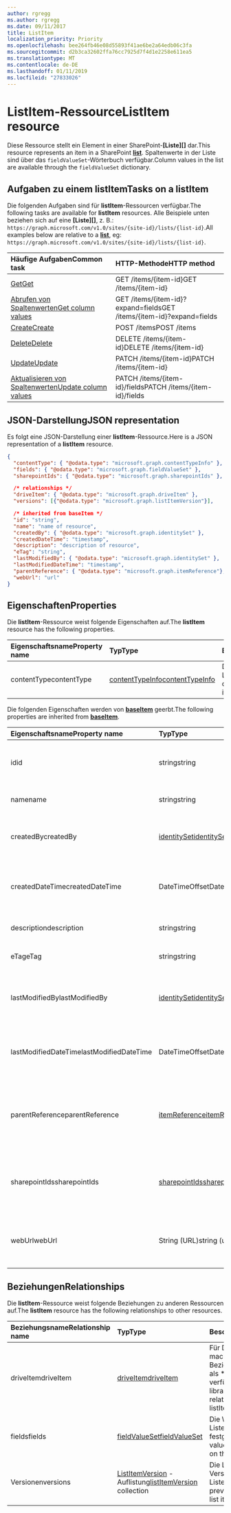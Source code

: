```yaml
---
author: rgregg
ms.author: rgregg
ms.date: 09/11/2017
title: ListItem
localization_priority: Priority
ms.openlocfilehash: bee264fb46e08d55893f41ae6be2a64edb06c3fa
ms.sourcegitcommit: d2b3ca32602ffa76cc7925d7f4d1e2258e611ea5
ms.translationtype: MT
ms.contentlocale: de-DE
ms.lasthandoff: 01/11/2019
ms.locfileid: "27833026"
---
```

# <a name="listitem-resource"></a><span data-ttu-id="c4e0d-102">ListItem-Ressource</span><span class="sxs-lookup"><span data-stu-id="c4e0d-102">ListItem resource</span></span>

<span data-ttu-id="c4e0d-103">Diese Ressource stellt ein Element in einer SharePoint-**[Liste][]** dar.</span><span class="sxs-lookup"><span data-stu-id="c4e0d-103">This resource represents an item in a SharePoint **[list][]**.</span></span>
<span data-ttu-id="c4e0d-104">Spaltenwerte in der Liste sind über das `fieldValueSet`-Wörterbuch verfügbar.</span><span class="sxs-lookup"><span data-stu-id="c4e0d-104">Column values in the list are available through the `fieldValueSet` dictionary.</span></span>

## <a name="tasks-on-a-listitem"></a><span data-ttu-id="c4e0d-105">Aufgaben zu einem listItem</span><span class="sxs-lookup"><span data-stu-id="c4e0d-105">Tasks on a listItem</span></span>

<span data-ttu-id="c4e0d-106">Die folgenden Aufgaben sind für **listItem**-Ressourcen verfügbar.</span><span class="sxs-lookup"><span data-stu-id="c4e0d-106">The following tasks are available for **listItem** resources.</span></span>
<span data-ttu-id="c4e0d-107">Alle Beispiele unten beziehen sich auf eine **[Liste][]**, z. B.: `https://graph.microsoft.com/v1.0/sites/{site-id}/lists/{list-id}`.</span><span class="sxs-lookup"><span data-stu-id="c4e0d-107">All examples below are relative to a **[list][]**, eg: `https://graph.microsoft.com/v1.0/sites/{site-id}/lists/{list-id}`.</span></span>

| <span data-ttu-id="c4e0d-108">Häufige Aufgaben</span><span class="sxs-lookup"><span data-stu-id="c4e0d-108">Common task</span></span>                    | <span data-ttu-id="c4e0d-109">HTTP-Methode</span><span class="sxs-lookup"><span data-stu-id="c4e0d-109">HTTP method</span></span>
|:-------------------------------|:------------------------
| <span data-ttu-id="c4e0d-110">[Get][]</span><span class="sxs-lookup"><span data-stu-id="c4e0d-110">[Get][]</span></span>                        | <span data-ttu-id="c4e0d-111">GET /items/{item-id}</span><span class="sxs-lookup"><span data-stu-id="c4e0d-111">GET /items/{item-id}</span></span>
| <span data-ttu-id="c4e0d-112">[Abrufen von Spaltenwerten][Get]</span><span class="sxs-lookup"><span data-stu-id="c4e0d-112">[Get column values][Get]</span></span>       | <span data-ttu-id="c4e0d-113">GET /items/{item-id}?expand=fields</span><span class="sxs-lookup"><span data-stu-id="c4e0d-113">GET /items/{item-id}?expand=fields</span></span>
| <span data-ttu-id="c4e0d-114">[Create][]</span><span class="sxs-lookup"><span data-stu-id="c4e0d-114">[Create][]</span></span>                     | <span data-ttu-id="c4e0d-115">POST /items</span><span class="sxs-lookup"><span data-stu-id="c4e0d-115">POST /items</span></span>
| <span data-ttu-id="c4e0d-116">[Delete][]</span><span class="sxs-lookup"><span data-stu-id="c4e0d-116">[Delete][]</span></span>                     | <span data-ttu-id="c4e0d-117">DELETE /items/{item-id}</span><span class="sxs-lookup"><span data-stu-id="c4e0d-117">DELETE /items/{item-id}</span></span>
| <span data-ttu-id="c4e0d-118">[Update][]</span><span class="sxs-lookup"><span data-stu-id="c4e0d-118">[Update][]</span></span>                     | <span data-ttu-id="c4e0d-119">PATCH /items/{item-id}</span><span class="sxs-lookup"><span data-stu-id="c4e0d-119">PATCH /items/{item-id}</span></span>
| <span data-ttu-id="c4e0d-120">[Aktualisieren von Spaltenwerten][Update]</span><span class="sxs-lookup"><span data-stu-id="c4e0d-120">[Update column values][Update]</span></span> | <span data-ttu-id="c4e0d-121">PATCH /items/{item-id}/fields</span><span class="sxs-lookup"><span data-stu-id="c4e0d-121">PATCH /items/{item-id}/fields</span></span>

[Get]: ../api/listitem-get.md
[Create]: ../api/listitem-create.md
[Delete]: ../api/listitem-delete.md
[Update]: ../api/listitem-update.md

## <a name="json-representation"></a><span data-ttu-id="c4e0d-126">JSON-Darstellung</span><span class="sxs-lookup"><span data-stu-id="c4e0d-126">JSON representation</span></span>

<span data-ttu-id="c4e0d-127">Es folgt eine JSON-Darstellung einer **listItem**-Ressource.</span><span class="sxs-lookup"><span data-stu-id="c4e0d-127">Here is a JSON representation of a **listItem** resource.</span></span>

<!--{
  "blockType": "resource",
  "keyProperty": "id",
  "baseType": "microsoft.graph.baseItem",
  "@odata.type": "microsoft.graph.listItem"
}-->

```json
{
  "contentType": { "@odata.type": "microsoft.graph.contentTypeInfo" },
  "fields": { "@odata.type": "microsoft.graph.fieldValueSet" },
  "sharepointIds": { "@odata.type": "microsoft.graph.sharepointIds" },

  /* relationships */
  "driveItem": { "@odata.type": "microsoft.graph.driveItem" },
  "versions": [{"@odata.type": "microsoft.graph.listItemVersion"}],

  /* inherited from baseItem */
  "id": "string",
  "name": "name of resource",
  "createdBy": { "@odata.type": "microsoft.graph.identitySet" },
  "createdDateTime": "timestamp",
  "description": "description of resource",
  "eTag": "string",
  "lastModifiedBy": { "@odata.type": "microsoft.graph.identitySet" },
  "lastModifiedDateTime": "timestamp",
  "parentReference": { "@odata.type": "microsoft.graph.itemReference"},
  "webUrl": "url"
}
```

## <a name="properties"></a><span data-ttu-id="c4e0d-128">Eigenschaften</span><span class="sxs-lookup"><span data-stu-id="c4e0d-128">Properties</span></span>

<span data-ttu-id="c4e0d-129">Die **listItem**-Ressource weist folgende Eigenschaften auf.</span><span class="sxs-lookup"><span data-stu-id="c4e0d-129">The **listItem** resource has the following properties.</span></span>

| <span data-ttu-id="c4e0d-130">Eigenschaftsname</span><span class="sxs-lookup"><span data-stu-id="c4e0d-130">Property name</span></span> | <span data-ttu-id="c4e0d-131">Typ</span><span class="sxs-lookup"><span data-stu-id="c4e0d-131">Type</span></span>                | <span data-ttu-id="c4e0d-132">Beschreibung</span><span class="sxs-lookup"><span data-stu-id="c4e0d-132">Description</span></span>
|:--------------|:--------------------|:-------------------------------
| <span data-ttu-id="c4e0d-133">contentType</span><span class="sxs-lookup"><span data-stu-id="c4e0d-133">contentType</span></span>   | <span data-ttu-id="c4e0d-134">[contentTypeInfo][]</span><span class="sxs-lookup"><span data-stu-id="c4e0d-134">[contentTypeInfo][]</span></span> | <span data-ttu-id="c4e0d-135">Der Inhaltstyp dieses Listenelements</span><span class="sxs-lookup"><span data-stu-id="c4e0d-135">The content type of this list item</span></span>

<span data-ttu-id="c4e0d-136">Die folgenden Eigenschaften werden von  **[baseItem][]** geerbt.</span><span class="sxs-lookup"><span data-stu-id="c4e0d-136">The following properties are inherited from **[baseItem][]**.</span></span>

| <span data-ttu-id="c4e0d-137">Eigenschaftsname</span><span class="sxs-lookup"><span data-stu-id="c4e0d-137">Property name</span></span>        | <span data-ttu-id="c4e0d-138">Typ</span><span class="sxs-lookup"><span data-stu-id="c4e0d-138">Type</span></span>              | <span data-ttu-id="c4e0d-139">Beschreibung</span><span class="sxs-lookup"><span data-stu-id="c4e0d-139">Description</span></span>
|:---------------------|:------------------|:----------------------------------
| <span data-ttu-id="c4e0d-140">id</span><span class="sxs-lookup"><span data-stu-id="c4e0d-140">id</span></span>                   | <span data-ttu-id="c4e0d-141">string</span><span class="sxs-lookup"><span data-stu-id="c4e0d-141">string</span></span>            | <span data-ttu-id="c4e0d-p103">Der eindeutige Bezeichner des Elements. Schreibgeschützt.</span><span class="sxs-lookup"><span data-stu-id="c4e0d-p103">The unique identifier of the item. Read-only.</span></span>
| <span data-ttu-id="c4e0d-144">name</span><span class="sxs-lookup"><span data-stu-id="c4e0d-144">name</span></span>                 | <span data-ttu-id="c4e0d-145">string</span><span class="sxs-lookup"><span data-stu-id="c4e0d-145">string</span></span>            | <span data-ttu-id="c4e0d-146">Der Name/Titel des Elements.</span><span class="sxs-lookup"><span data-stu-id="c4e0d-146">The name / title of the item.</span></span>
| <span data-ttu-id="c4e0d-147">createdBy</span><span class="sxs-lookup"><span data-stu-id="c4e0d-147">createdBy</span></span>            | <span data-ttu-id="c4e0d-148">[identitySet][]</span><span class="sxs-lookup"><span data-stu-id="c4e0d-148">[identitySet][]</span></span>   | <span data-ttu-id="c4e0d-149">Die Identität des Erstellers dieses Elements.</span><span class="sxs-lookup"><span data-stu-id="c4e0d-149">Identity of the creator of this item.</span></span> <span data-ttu-id="c4e0d-150">Schreibgeschützt.</span><span class="sxs-lookup"><span data-stu-id="c4e0d-150">Read-only.</span></span>
| <span data-ttu-id="c4e0d-151">createdDateTime</span><span class="sxs-lookup"><span data-stu-id="c4e0d-151">createdDateTime</span></span>      | <span data-ttu-id="c4e0d-152">DateTimeOffset</span><span class="sxs-lookup"><span data-stu-id="c4e0d-152">DateTimeOffset</span></span>    | <span data-ttu-id="c4e0d-p105">Das Datum und die Uhrzeit der Erstellung des Elements. Schreibgeschützt.</span><span class="sxs-lookup"><span data-stu-id="c4e0d-p105">The date and time the item was created. Read-only.</span></span>
| <span data-ttu-id="c4e0d-155">description</span><span class="sxs-lookup"><span data-stu-id="c4e0d-155">description</span></span>          | <span data-ttu-id="c4e0d-156">string</span><span class="sxs-lookup"><span data-stu-id="c4e0d-156">string</span></span>            | <span data-ttu-id="c4e0d-157">Der beschreibende Text für das Element.</span><span class="sxs-lookup"><span data-stu-id="c4e0d-157">The descriptive text for the item.</span></span>
| <span data-ttu-id="c4e0d-158">eTag</span><span class="sxs-lookup"><span data-stu-id="c4e0d-158">eTag</span></span>                 | <span data-ttu-id="c4e0d-159">string</span><span class="sxs-lookup"><span data-stu-id="c4e0d-159">string</span></span>            | <span data-ttu-id="c4e0d-p106">ETag für das Element. Schreibgeschützt.</span><span class="sxs-lookup"><span data-stu-id="c4e0d-p106">ETag for the item. Read-only.</span></span>                                                          |
| <span data-ttu-id="c4e0d-162">lastModifiedBy</span><span class="sxs-lookup"><span data-stu-id="c4e0d-162">lastModifiedBy</span></span>       | <span data-ttu-id="c4e0d-163">[identitySet][]</span><span class="sxs-lookup"><span data-stu-id="c4e0d-163">[identitySet][]</span></span>   | <span data-ttu-id="c4e0d-164">Die Identität derPerson, die dieses Element zuletzt geändert hat.</span><span class="sxs-lookup"><span data-stu-id="c4e0d-164">Identity of the last modifier of this item.</span></span> <span data-ttu-id="c4e0d-165">Schreibgeschützt.</span><span class="sxs-lookup"><span data-stu-id="c4e0d-165">Read-only.</span></span>
| <span data-ttu-id="c4e0d-166">lastModifiedDateTime</span><span class="sxs-lookup"><span data-stu-id="c4e0d-166">lastModifiedDateTime</span></span> | <span data-ttu-id="c4e0d-167">DateTimeOffset</span><span class="sxs-lookup"><span data-stu-id="c4e0d-167">DateTimeOffset</span></span>    | <span data-ttu-id="c4e0d-p108">Das Datum und die Uhrzeit der letzten Änderung des Elements. Schreibgeschützt.</span><span class="sxs-lookup"><span data-stu-id="c4e0d-p108">The date and time the item was last modified. Read-only.</span></span>
| <span data-ttu-id="c4e0d-170">parentReference</span><span class="sxs-lookup"><span data-stu-id="c4e0d-170">parentReference</span></span>      | <span data-ttu-id="c4e0d-171">[itemReference][]</span><span class="sxs-lookup"><span data-stu-id="c4e0d-171">[itemReference][]</span></span> | <span data-ttu-id="c4e0d-p109">Informationen zum übergeordneten Element, wenn das Element ein übergeordnetes Element hat. Lese-/Schreibzugriff.</span><span class="sxs-lookup"><span data-stu-id="c4e0d-p109">Parent information, if the item has a parent. Read-write.</span></span>
| <span data-ttu-id="c4e0d-174">sharepointIds</span><span class="sxs-lookup"><span data-stu-id="c4e0d-174">sharepointIds</span></span>        | <span data-ttu-id="c4e0d-175">[sharepointIds][]</span><span class="sxs-lookup"><span data-stu-id="c4e0d-175">[sharepointIds][]</span></span> | <span data-ttu-id="c4e0d-p110">Gibt Bezeichner zurück, die für SharePoint REST-Kompatibilität nützlich sind. Schreibgeschützt.</span><span class="sxs-lookup"><span data-stu-id="c4e0d-p110">Returns identifiers useful for SharePoint REST compatibility. Read-only.</span></span>
| <span data-ttu-id="c4e0d-178">webUrl</span><span class="sxs-lookup"><span data-stu-id="c4e0d-178">webUrl</span></span>               | <span data-ttu-id="c4e0d-179">String (URL)</span><span class="sxs-lookup"><span data-stu-id="c4e0d-179">string (url)</span></span>      | <span data-ttu-id="c4e0d-p111">URL, über die das Element im Browser angezeigt werden kann. Schreibgeschützt.</span><span class="sxs-lookup"><span data-stu-id="c4e0d-p111">URL that displays the item in the browser. Read-only.</span></span>

## <a name="relationships"></a><span data-ttu-id="c4e0d-182">Beziehungen</span><span class="sxs-lookup"><span data-stu-id="c4e0d-182">Relationships</span></span>

 <span data-ttu-id="c4e0d-183">Die **listItem**-Ressource weist folgende Beziehungen zu anderen Ressourcen auf.</span><span class="sxs-lookup"><span data-stu-id="c4e0d-183">The **listItem** resource has the following relationships to other resources.</span></span>

| <span data-ttu-id="c4e0d-184">Beziehungsname</span><span class="sxs-lookup"><span data-stu-id="c4e0d-184">Relationship name</span></span> | <span data-ttu-id="c4e0d-185">Typ</span><span class="sxs-lookup"><span data-stu-id="c4e0d-185">Type</span></span>                           | <span data-ttu-id="c4e0d-186">Beschreibung</span><span class="sxs-lookup"><span data-stu-id="c4e0d-186">Description</span></span>
|:------------------|:-------------------------------|:-------------------------------
| <span data-ttu-id="c4e0d-187">driveItem</span><span class="sxs-lookup"><span data-stu-id="c4e0d-187">driveItem</span></span>         | <span data-ttu-id="c4e0d-188">[driveItem][]</span><span class="sxs-lookup"><span data-stu-id="c4e0d-188">[driveItem][]</span></span>                  | <span data-ttu-id="c4e0d-189">Für Dokumentbibliotheken macht die **DriveItem** Beziehung das ListItem als \*\* [DriveItem][]\*\* verfügbar</span><span class="sxs-lookup"><span data-stu-id="c4e0d-189">For document libraries, the **driveItem** relationship exposes the listItem as a **[driveItem][]**</span></span>
| <span data-ttu-id="c4e0d-190">fields</span><span class="sxs-lookup"><span data-stu-id="c4e0d-190">fields</span></span>            | <span data-ttu-id="c4e0d-191">[fieldValueSet][]</span><span class="sxs-lookup"><span data-stu-id="c4e0d-191">[fieldValueSet][]</span></span>              | <span data-ttu-id="c4e0d-192">Die Werte der für dieses Listenelement festgelegten Spalte.</span><span class="sxs-lookup"><span data-stu-id="c4e0d-192">The values of the columns set on this list item.</span></span>
| <span data-ttu-id="c4e0d-193">Versionen</span><span class="sxs-lookup"><span data-stu-id="c4e0d-193">versions</span></span>          | <span data-ttu-id="c4e0d-194">[ListItemVersion][] -Auflistung</span><span class="sxs-lookup"><span data-stu-id="c4e0d-194">[listItemVersion][] collection</span></span> | <span data-ttu-id="c4e0d-195">Die Liste der vorherigen Versionen des Listenelements.</span><span class="sxs-lookup"><span data-stu-id="c4e0d-195">The list of previous versions of the list item.</span></span>

[baseItem]: baseitem.md
[contentTypeInfo]: contenttypeinfo.md
[driveItem]: driveitem.md
[fieldValueSet]: fieldvalueset.md
[identitySet]: identityset.md
[itemReference]: itemreference.md
[list]: list.md
[listItemVersion]: listitemversion.md
[sharepointIds]: sharepointids.md

<!-- {
  "type": "#page.annotation",
  "description": "",
  "keywords": "",
  "section": "documentation",
  "tocPath": "Resources/ListItem",
  "tocBookmarks": {
    "ListItem": "#"
  }
} -->
